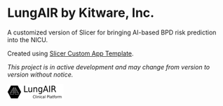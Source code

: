 LungAIR by Kitware, Inc.
================================

A customized version of Slicer for bringing AI-based BPD risk prediction into the NICU.

Created using [Slicer Custom App Template](https://github.com/KitwareMedical/SlicerCustomAppTemplate).

_This project is in active development and may change from version to version without notice._


![LungAIR by Kitware, Inc.](Applications/LungAIRApp/Resources/Images/LogoFull.png?raw=true)

